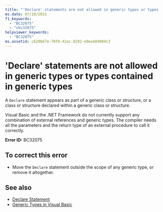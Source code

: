 ```yaml
---
title: "'Declare' statements are not allowed in generic types or types contained in generic types"
ms.date: 07/20/2015
f1_keywords: 
  - "BC32075"
  - "vbc32075"
helpviewer_keywords: 
  - "BC32075"
ms.assetid: c620b67e-70f8-42ac-8292-e9ea484904c3
---
```

# 'Declare' statements are not allowed in generic types or types contained in generic types
A `Declare` statement appears as part of a generic class or structure, or a class or structure declared within a generic class or structure.  
  
 Visual Basic and the .NET Framework do not currently support any combination of external references and generic types. The compiler needs all the parameters and the return type of an external procedure to call it correctly.  
  
 **Error ID:** BC32075  
  
## To correct this error  
  
- Move the `Declare` statement outside the scope of any generic type, or remove it altogether.  
  
## See also

- [Declare Statement](../../visual-basic/language-reference/statements/declare-statement.md)
- [Generic Types in Visual Basic](../../visual-basic/programming-guide/language-features/data-types/generic-types.md)
